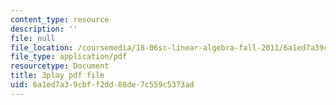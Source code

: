 ```yaml
---
content_type: resource
description: ''
file: null
file_location: /coursemedia/18-06sc-linear-algebra-fall-2011/6a1ed7a39cbff2dd88de7c559c5373ad_MsIvs_6vC38.pdf
file_type: application/pdf
resourcetype: Document
title: 3play pdf file
uid: 6a1ed7a3-9cbf-f2dd-88de-7c559c5373ad
---
```

